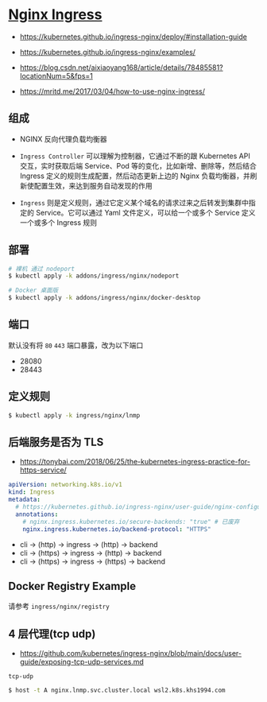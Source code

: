 # [Nginx Ingress](https://github.com/kubernetes/ingress-nginx)

* https://kubernetes.github.io/ingress-nginx/deploy/#installation-guide

* https://kubernetes.github.io/ingress-nginx/examples/

* https://blog.csdn.net/aixiaoyang168/article/details/78485581?locationNum=5&fps=1

* https://mritd.me/2017/03/04/how-to-use-nginx-ingress/

## 组成

* NGINX 反向代理负载均衡器

* `Ingress Controller` 可以理解为控制器，它通过不断的跟 Kubernetes API 交互，实时获取后端 Service、Pod 等的变化，比如新增、删除等，然后结合 Ingress 定义的规则生成配置，然后动态更新上边的 Nginx 负载均衡器，并刷新使配置生效，来达到服务自动发现的作用

* `Ingress` 则是定义规则，通过它定义某个域名的请求过来之后转发到集群中指定的 Service。它可以通过 Yaml 文件定义，可以给一个或多个 Service 定义一个或多个 Ingress 规则

## 部署

```bash
# 裸机 通过 nodeport
$ kubectl apply -k addons/ingress/nginx/nodeport

# Docker 桌面版
$ kubectl apply -k addons/ingress/nginx/docker-desktop
```

## 端口

默认没有将 `80` `443` 端口暴露，改为以下端口

* 28080
* 28443

## 定义规则

```bash
$ kubectl apply -k ingress/nginx/lnmp
```

## 后端服务是否为 TLS

* https://tonybai.com/2018/06/25/the-kubernetes-ingress-practice-for-https-service/

```yaml
apiVersion: networking.k8s.io/v1
kind: Ingress
metadata:
  # https://kubernetes.github.io/ingress-nginx/user-guide/nginx-configuration/annotations/
  annotations:
    # nginx.ingress.kubernetes.io/secure-backends: "true" # 已废弃
    nginx.ingress.kubernetes.io/backend-protocol: "HTTPS"
```

* cli -> (http) -> ingress -> (http) -> backend
* cli -> (https) -> ingress -> (http) -> backend
* cli -> (https) -> ingress -> (https) -> backend

## Docker Registry Example

请参考 `ingress/nginx/registry`

## 4 层代理(tcp udp)

* https://github.com/kubernetes/ingress-nginx/blob/main/docs/user-guide/exposing-tcp-udp-services.md

`tcp-udp`

```bash
$ host -t A nginx.lnmp.svc.cluster.local wsl2.k8s.khs1994.com
```
